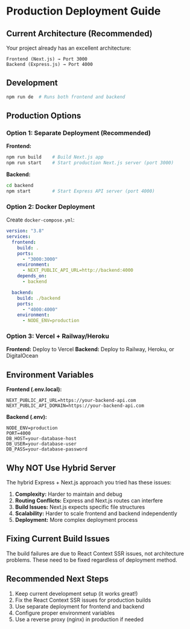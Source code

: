 # Production Deployment Guide

## Current Architecture (Recommended)

Your project already has an excellent architecture:

```
Frontend (Next.js) → Port 3000
Backend (Express.js) → Port 4000
```

## Development

```bash
npm run de  # Runs both frontend and backend
```

## Production Options

### Option 1: Separate Deployment (Recommended)

**Frontend:**

```bash
npm run build    # Build Next.js app
npm run start    # Start production Next.js server (port 3000)
```

**Backend:**

```bash
cd backend
npm start        # Start Express API server (port 4000)
```

### Option 2: Docker Deployment

Create `docker-compose.yml`:

```yaml
version: "3.8"
services:
  frontend:
    build: .
    ports:
      - "3000:3000"
    environment:
      - NEXT_PUBLIC_API_URL=http://backend:4000
    depends_on:
      - backend

  backend:
    build: ./backend
    ports:
      - "4000:4000"
    environment:
      - NODE_ENV=production
```

### Option 3: Vercel + Railway/Heroku

**Frontend:** Deploy to Vercel
**Backend:** Deploy to Railway, Heroku, or DigitalOcean

## Environment Variables

**Frontend (.env.local):**

```
NEXT_PUBLIC_API_URL=https://your-backend-api.com
NEXT_PUBLIC_API_DOMAIN=https://your-backend-api.com
```

**Backend (.env):**

```
NODE_ENV=production
PORT=4000
DB_HOST=your-database-host
DB_USER=your-database-user
DB_PASS=your-database-password
```

## Why NOT Use Hybrid Server

The hybrid Express + Next.js approach you tried has these issues:

1. **Complexity:** Harder to maintain and debug
2. **Routing Conflicts:** Express and Next.js routes can interfere
3. **Build Issues:** Next.js expects specific file structures
4. **Scalability:** Harder to scale frontend and backend independently
5. **Deployment:** More complex deployment process

## Fixing Current Build Issues

The build failures are due to React Context SSR issues, not architecture problems. These need to be fixed regardless of deployment method.

## Recommended Next Steps

1. Keep current development setup (it works great!)
2. Fix the React Context SSR issues for production builds
3. Use separate deployment for frontend and backend
4. Configure proper environment variables
5. Use a reverse proxy (nginx) in production if needed
